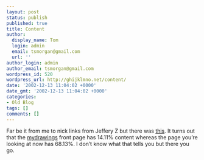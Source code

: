 ```yaml
---
layout: post
status: publish
published: true
title: Content
author:
  display_name: Tom
  login: admin
  email: tsmorgan@gmail.com
  url: ''
author_login: admin
author_email: tsmorgan@gmail.com
wordpress_id: 520
wordpress_url: http://ghijklmno.net/content/
date: '2002-12-13 11:04:02 +0000'
date_gmt: '2002-12-13 11:04:02 +0000'
categories:
- Old Blog
tags: []
comments: []
---
```

<p>Far be it from me to nick links from Jeffery Z but there was <a href="http://www.holovaty.com/tools/getcontentsize/">this</a>. It turns out that the <a href="/">mydrawings</a> front page has 14.11% content whereas the page you&#8217;re looking at now has 68.13%. I don&#8217;t know what that tells you but there you go.</p>

